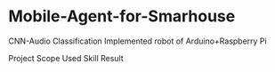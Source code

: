 # Mobile-Agent-for-Smarhouse
CNN-Audio Classification Implemented robot of Arduino+Raspberry Pi


Project Scope 
Used Skill 
Result 
